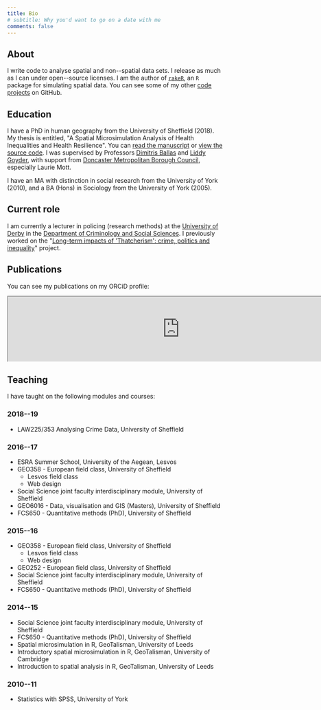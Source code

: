 ```yaml
---
title: Bio
# subtitle: Why you'd want to go on a date with me
comments: false
---
```


## About

I write code to analyse spatial and non--spatial data sets.
I release as much as I can under open--source licenses.
I am the author of [`rakeR`](https://cran.r-project.org/package=rakeR), an `R` package for simulating spatial data.
You can see some of my other [code projects](https://github.com/philmikejones) on GitHub.


## Education

I have a PhD in human geography from the University of Sheffield (2018).
My thesis is entitled, "A Spatial Microsimulation Analysis of Health Inequalities and Health Resilience".
You can [read the manuscript](http://etheses.whiterose.ac.uk/id/eprint/19283)  or [view the source code](https://github.com/philmikejones/thesis).
I was supervised by Professors [Dimitris Ballas](https://www.rug.nl/staff/d.ballas/cv?lang=en) and [Liddy Goyder](https://www.sheffield.ac.uk/scharr/sections/ph/staff/profiles/liddy), with support from [Doncaster Metropolitan Borough Council](http://www.doncaster.gov.uk/), especially Laurie Mott.

I have an MA with distinction in social research from the University of York (2010), and a BA (Hons) in Sociology from the University of York (2005).


## Current role

I am currently a lecturer in policing (research methods) at the [University of Derby](https://www.derby.ac.uk/) in the [Department of Criminology and Social Sciences](https://www.derby.ac.uk/departments/criminology-social-sciences/).
I previously worked on the "[Long-term impacts of 'Thatcherism': crime, politics and inequality](https://www.derby.ac.uk/research/showcase/thatcherism-and-crime/)" project.

## Publications

You can see my publications on my ORCiD profile:

<iframe width=800 src="https://orcid.org/0000-0001-5173-3245"></iframe>


## Teaching

I have taught on the following modules and courses:

### 2018--19

- LAW225/353 Analysing Crime Data, University of Sheffield


### 2016--17

- ESRA Summer School, University of the Aegean, Lesvos
- GEO358 - European field class, University of Sheffield
    - Lesvos field class
    - Web design
- Social Science joint faculty interdisciplinary module, University of Sheffield
- GEO6016 - Data, visualisation and GIS (Masters), University of Sheffield
- FCS650 - Quantitative methods (PhD), University of Sheffield


### 2015--16

- GEO358 - European field class, University of Sheffield
    - Lesvos field class
    - Web design
- GEO252 - European field class, University of Sheffield
- Social Science joint faculty interdisciplinary module, University of Sheffield
- FCS650 - Quantitative methods (PhD), University of Sheffield


### 2014--15

- Social Science joint faculty interdisciplinary module, University of Sheffield
- FCS650 - Quantitative methods (PhD), University of Sheffield
- Spatial microsimulation in R, GeoTalisman, University of Leeds
- Introductory spatial microsimulation in R, GeoTalisman, University of Cambridge
- Introduction to spatial analysis in R, GeoTalisman, University of Leeds


### 2010--11

- Statistics with SPSS, University of York
